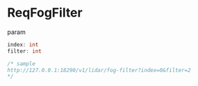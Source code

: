 # ReqFogFilter

param

```go
index: int
filter: int

/* sample
http://127.0.0.1:18290/v1/lidar/fog-filter?index=0&filter=2
*/
```